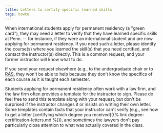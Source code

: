 ```yaml
---
title: Letters to certify specific learned skills
tags: howto
---
```


When international students apply for permanent residency (a "green card"), they may need a letter to verify that they have learned specific skills at Penn.  -- for instance, if they were an international student and are now applying for permanent residency. If you need such a letter, please identify the course(s) where you learned the skill(s) that you need certified, and contact the instructor(s) directly. This is a common request, and your former instructor will know what to do.

If you send your request elsewhere (e.g., to the undergraduate chair or to [RAS]({{page.links.ras}}), they won't be able to help because they don't know the specifics of each course as it is taught each semester.

Students applying for permanent residency often work with a law firm, and the law firm often provides a template for the instructor to sign. Please do feel free to send this template along with your request, but don't be surprised if the instructor changes it or insists on writing their own letter. Some templates contain facts that your instructor can't verify (e.g., see how to get a letter [certifying which degree you received]({% link degree-certification-letters.md %})), and sometimes the lawyers don't pay particularly close attention to what was actually covered in the class.
